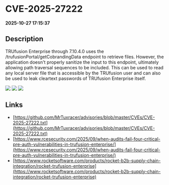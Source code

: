 # CVE-2025-27222

**2025-10-27 17:15:37**

## Description
TRUfusion Enterprise through 7.10.4.0 uses the /trufusionPortal/getCobrandingData endpoint to retrieve files. However, the application doesn't properly sanitize the input to this endpoint, ultimately allowing path traversal sequences to be included. This can be used to read any local server file that is accessible by the TRUfusion user and can also be used to leak cleartext passwords of TRUfusion Enterprise itself.

![](https://img.shields.io/static/v1?label=Score&message=8.6&color=red)
![](https://img.shields.io/static/v1?label=Severity&message=HIGH&color=red)
![](https://img.shields.io/static/v1?label=CWE&message=Traversal&color=green)

## Links
- [https://github.com/MrTuxracer/advisories/blob/master/CVEs/CVE-2025-27222.txt](https://github.com/MrTuxracer/advisories/blob/master/CVEs/CVE-2025-27222.txt)
- [https://www.rcesecurity.com/2025/09/when-audits-fail-four-critical-pre-auth-vulnerabilities-in-trufusion-enterprise/](https://www.rcesecurity.com/2025/09/when-audits-fail-four-critical-pre-auth-vulnerabilities-in-trufusion-enterprise/)
- [https://www.rocketsoftware.com/products/rocket-b2b-supply-chain-integration/rocket-trufusion-enterprise](https://www.rocketsoftware.com/products/rocket-b2b-supply-chain-integration/rocket-trufusion-enterprise)
